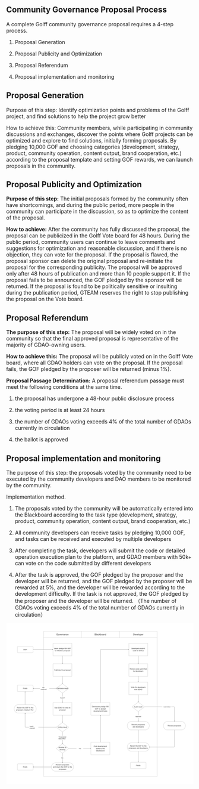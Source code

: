 ## Community Governance Proposal Process

A complete Golff community governance proposal requires a 4-step process.

1. Proposal Generation
2. Proposal Publicity and Optimization

3. Proposal Referendum

4. Proposal implementation and monitoring

   

## Proposal Generation

Purpose of this step: Identify optimization points and problems of the Golff project, and find solutions to help the project grow better

How to achieve this: Community members, while participating in community discussions and exchanges, discover the points where Golff projects can be optimized and explore to find solutions, initially forming proposals. By pledging 10,000 GOF and choosing categories (development, strategy, product, community operation, content output, brand cooperation, etc.) according to the proposal template and setting GOF rewards, we can launch proposals in the community.



## Proposal Publicity and Optimization

**Purpose of this step:** The initial proposals formed by the community often have shortcomings, and during the public period, more people in the community can participate in the discussion, so as to optimize the content of the proposal.

**How to achieve:** After the community has fully discussed the proposal, the proposal can be publicized in the Golff Vote board for 48 hours. During the public period, community users can continue to leave comments and suggestions for optimization and reasonable discussion, and if there is no objection, they can vote for the proposal. If the proposal is flawed, the proposal sponsor can delete the original proposal and re-initiate the proposal for the corresponding publicity. The proposal will be approved only after 48 hours of publication and more than 10 people support it. If the proposal fails to be announced, the GOF pledged by the sponsor will be returned. If the proposal is found to be politically sensitive or insulting during the publication period, GTEAM reserves the right to stop publishing the proposal on the Vote board.

## Proposal Referendum

**The purpose of this step:** The proposal will be widely voted on in the community so that the final approved proposal is representative of the majority of GDAO-owning users.

**How to achieve this:** The proposal will be publicly voted on in the Golff Vote board, where all GDAO holders can vote on the proposal. If the proposal fails, the GOF pledged by the proposer will be returned (minus 1%).

**Proposal Passage Determination:** A proposal referendum passage must meet the following conditions at the same time.

1. the proposal has undergone a 48-hour public disclosure process

2. the voting period is at least 24 hours

3. the number of GDAOs voting exceeds 4% of the total number of GDAOs currently in circulation

4. the ballot is approved

   

## Proposal implementation and monitoring

The purpose of this step: the proposals voted by the community need to be executed by the community developers and DAO members to be monitored by the community.

Implementation method.

1. The proposals voted by the community will be automatically entered into the Blackboard according to the task type (development, strategy, product, community operation, content output, brand cooperation, etc.)
2.  All community developers can receive tasks by pledging 10,000 GOF, and tasks can be received and executed by multiple developers

3. After completing the task, developers will submit the code or detailed operation execution plan to the platform, and GDAO members with 50k+ can vote on the code submitted by different developers

4. After the task is approved, the GOF pledged by the proposer and the developer will be returned, and the GOF pledged by the proposer will be rewarded at 5%, and the developer will be rewarded according to the development difficulty. If the task is not approved, the GOF pledged by the proposer and the developer will be returned.
（The number of GDAOs voting exceeds 4% of the total number of GDAOs currently in circulation） 


![image](images/DAO/1.png)
